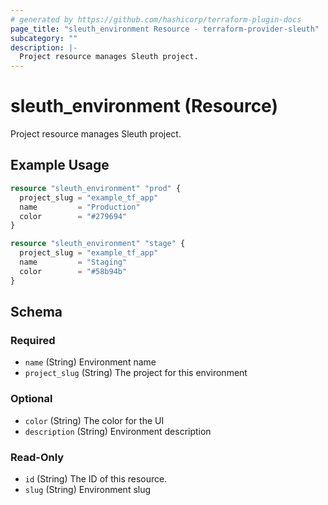 ```yaml
---
# generated by https://github.com/hashicorp/terraform-plugin-docs
page_title: "sleuth_environment Resource - terraform-provider-sleuth"
subcategory: ""
description: |-
  Project resource manages Sleuth project.
---
```


# sleuth_environment (Resource)

Project resource manages Sleuth project.

## Example Usage

```terraform
resource "sleuth_environment" "prod" {
  project_slug = "example_tf_app"
  name         = "Production"
  color        = "#279694"
}

resource "sleuth_environment" "stage" {
  project_slug = "example_tf_app"
  name         = "Staging"
  color        = "#58b94b"
}
```

<!-- schema generated by tfplugindocs -->
## Schema

### Required

- `name` (String) Environment name
- `project_slug` (String) The project for this environment

### Optional

- `color` (String) The color for the UI
- `description` (String) Environment description

### Read-Only

- `id` (String) The ID of this resource.
- `slug` (String) Environment slug



